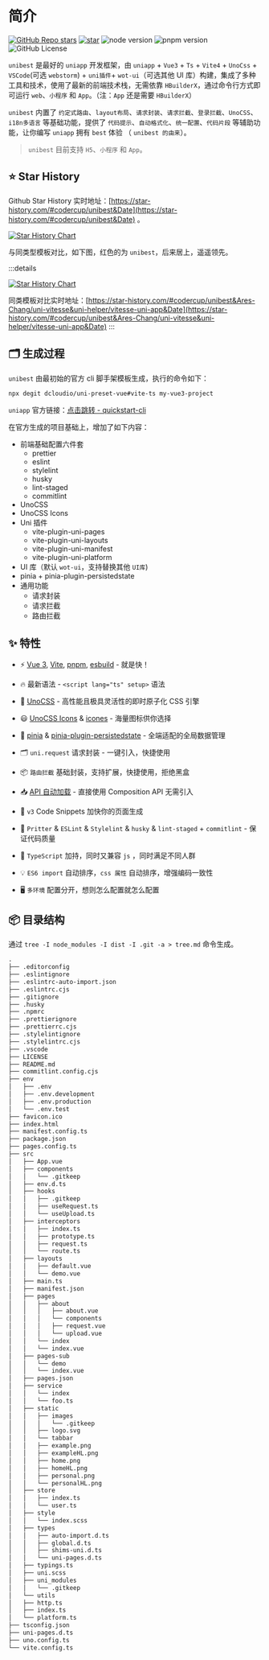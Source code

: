 # 简介

<div class="md-center" style="margin-top: 20px;">

[![GitHub Repo stars](https://img.shields.io/github/stars/codercup/unibest?style=flat&logo=github)](https://github.com/codercup/unibest)
[![star](https://gitee.com/codercup/unibest/badge/star.svg?theme=dark)](https://gitee.com/codercup/unibest)
![node version](https://img.shields.io/badge/node-%3E%3D18-green)
![pnpm version](https://img.shields.io/badge/pnpm-%3E%3D7.30-green)
![GitHub License](https://img.shields.io/github/license/codercup/unibest)

</div>

`unibest` 是最好的 `uniapp` 开发框架，由 `uniapp` + `Vue3` + `Ts` + `Vite4` + `UnoCss` + `VSCode`(可选 `webstorm`) + `uni插件`+ `wot-ui`（可选其他 UI 库）构建，集成了多种工具和技术，使用了最新的前端技术栈，无需依靠 `HBuilderX`，通过命令行方式即可运行 `web`、`小程序` 和 `App`。（注：`App` 还是需要 `HBuilderX`）

`unibest` 内置了 `约定式路由`、`layout布局`、`请求封装`、`请求拦截`、`登录拦截`、`UnoCSS`、`i18n多语言` 等基础功能，提供了 `代码提示`、`自动格式化`、`统一配置`、`代码片段` 等辅助功能，让你编写 `uniapp` 拥有 `best` 体验 （ `unibest 的由来`）。

> `unibest` 目前支持 `H5`、`小程序` 和 `App`。

## ⭐ Star History

Github Star History 实时地址：[https://star-history.com/#codercup/unibest&Date](https://star-history.com/#codercup/unibest&Date) 。

[![Star History Chart](https://api.star-history.com/svg?repos=codercup/unibest&type=Date)](https://star-history.com/#codercup/unibest&Date)

与同类型模板对比，如下图，红色的为 `unibest`，后来居上，遥遥领先。

:::details

[![Star History Chart](https://api.star-history.com/svg?repos=codercup/unibest,Ares-Chang/uni-vitesse,uni-helper/vitesse-uni-app&type=Date)](https://star-history.com/#codercup/unibest&Ares-Chang/uni-vitesse&uni-helper/vitesse-uni-app&Date)

同类模板对比实时地址：[https://star-history.com/#codercup/unibest&Ares-Chang/uni-vitesse&uni-helper/vitesse-uni-app&Date](https://star-history.com/#codercup/unibest&Ares-Chang/uni-vitesse&uni-helper/vitesse-uni-app&Date)
:::

## 🗂 生成过程

`unibest` 由最初始的官方 cli 脚手架模板生成，执行的命令如下：

```sh
npx degit dcloudio/uni-preset-vue#vite-ts my-vue3-project
```

`uniapp` 官方链接：[点击跳转 - quickstart-cli](https://uniapp.dcloud.net.cn/quickstart-cli.html)

在官方生成的项目基础上，增加了如下内容：

- 前端基础配置六件套
  - prettier
  - eslint
  - stylelint
  - husky
  - lint-staged
  - commitlint
- UnoCSS
- UnoCSS Icons
- Uni 插件
  - vite-plugin-uni-pages
  - vite-plugin-uni-layouts
  - vite-plugin-uni-manifest
  - vite-plugin-uni-platform
- UI 库（默认 `wot-ui`，支持替换其他 `UI库`)
- pinia + pinia-plugin-persistedstate
- 通用功能
  - 请求封装
  - 请求拦截
  - 路由拦截

## ✨ 特性

- ⚡️ [Vue 3](https://github.com/vuejs/core), [Vite](https://github.com/vitejs/vite), [pnpm](https://pnpm.io/), [esbuild](https://github.com/evanw/esbuild) - 就是快！

- 🔥 最新语法 - `<script lang="ts" setup>` 语法

- 🎨 [UnoCSS](https://unocss.dev/) - 高性能且极具灵活性的即时原子化 CSS 引擎

- 😃 [UnoCSS Icons](https://unocss.dev/presets/icons) & [icones](https://icones.js.org/) - 海量图标供你选择

- 🍍 [pinia](https://pinia.vuejs.org/) & [pinia-plugin-persistedstate](https://prazdevs.github.io/pinia-plugin-persistedstate/zh/guide/) - 全端适配的全局数据管理

- 🗂 `uni.request` 请求封装 - 一键引入，快捷使用

- 📦 `路由拦截` 基础封装，支持扩展，快捷使用，拒绝黑盒

- 📥 [API 自动加载](https://github.com/antfu/unplugin-auto-import) - 直接使用 Composition API 无需引入

- 🎉 `v3` Code Snippets 加快你的页面生成

- 🦾 `Pritter` & `ESLint` & `Stylelint` & `husky` & `lint-staged` + `commitlint` - 保证代码质量

- 🌈 `TypeScript` 加持，同时又兼容 `js` ，同时满足不同人群

- 💡 `ES6 import` 自动排序，`css 属性` 自动排序，增强编码一致性

- 🖥 `多环境` 配置分开，想则怎么配置就怎么配置

## 📦 目录结构

通过 `tree -I node_modules -I dist -I .git -a > tree.md` 命令生成。

```txt
.
├── .editorconfig
├── .eslintignore
├── .eslintrc-auto-import.json
├── .eslintrc.cjs
├── .gitignore
├── .husky
├── .npmrc
├── .prettierignore
├── .prettierrc.cjs
├── .stylelintignore
├── .stylelintrc.cjs
├── .vscode
├── LICENSE
├── README.md
├── commitlint.config.cjs
├── env
│   ├── .env
│   ├── .env.development
│   ├── .env.production
│   └── .env.test
├── favicon.ico
├── index.html
├── manifest.config.ts
├── package.json
├── pages.config.ts
├── src
│   ├── App.vue
│   ├── components
│   │   └── .gitkeep
│   ├── env.d.ts
│   ├── hooks
│   │   ├── .gitkeep
│   │   ├── useRequest.ts
│   │   └── useUpload.ts
│   ├── interceptors
│   │   ├── index.ts
│   │   ├── prototype.ts
│   │   ├── request.ts
│   │   └── route.ts
│   ├── layouts
│   │   ├── default.vue
│   │   └── demo.vue
│   ├── main.ts
│   ├── manifest.json
│   ├── pages
│   │   ├── about
│   │   │   ├── about.vue
│   │   │   └── components
│   │   │   ├── request.vue
│   │   │   └── upload.vue
│   │   └── index
│   │   └── index.vue
│   ├── pages-sub
│   │   └── demo
│   │   └── index.vue
│   ├── pages.json
│   ├── service
│   │   └── index
│   │   └── foo.ts
│   ├── static
│   │   ├── images
│   │   │   └── .gitkeep
│   │   ├── logo.svg
│   │   └── tabbar
│   │   ├── example.png
│   │   ├── exampleHL.png
│   │   ├── home.png
│   │   ├── homeHL.png
│   │   ├── personal.png
│   │   └── personalHL.png
│   ├── store
│   │   ├── index.ts
│   │   └── user.ts
│   ├── style
│   │   └── index.scss
│   ├── types
│   │   ├── auto-import.d.ts
│   │   ├── global.d.ts
│   │   ├── shims-uni.d.ts
│   │   └── uni-pages.d.ts
│   ├── typings.ts
│   ├── uni.scss
│   ├── uni_modules
│   │   └── .gitkeep
│   └── utils
│   ├── http.ts
│   ├── index.ts
│   └── platform.ts
├── tsconfig.json
├── uni-pages.d.ts
├── uno.config.ts
└── vite.config.ts
```
